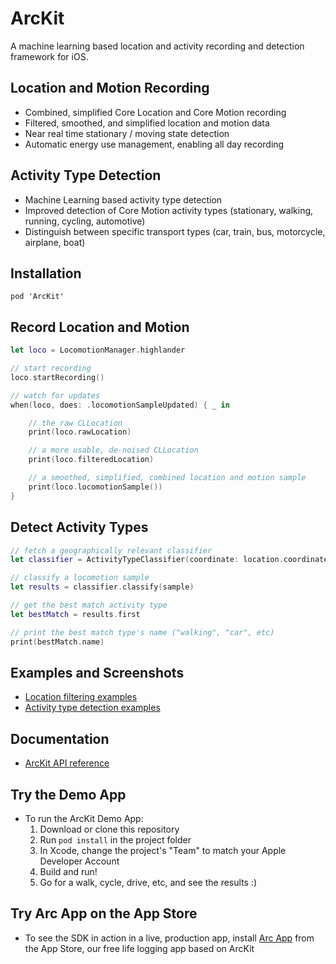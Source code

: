 # ArcKit

A machine learning based location and activity recording and detection framework for iOS.

## Location and Motion Recording

- Combined, simplified Core Location and Core Motion recording
- Filtered, smoothed, and simplified location and motion data
- Near real time stationary / moving state detection
- Automatic energy use management, enabling all day recording 

## Activity Type Detection

- Machine Learning based activity type detection
- Improved detection of Core Motion activity types (stationary, walking, running, cycling,
  automotive)
- Distinguish between specific transport types (car, train, bus, motorcycle, airplane, boat)

## Installation

`pod 'ArcKit'`

## Record Location and Motion

```swift
let loco = LocomotionManager.highlander
```

```swift
// start recording 
loco.startRecording()
```

```swift
// watch for updates
when(loco, does: .locomotionSampleUpdated) { _ in

    // the raw CLLocation
    print(loco.rawLocation)

    // a more usable, de-noised CLLocation
    print(loco.filteredLocation)

    // a smoothed, simplified, combined location and motion sample
    print(loco.locomotionSample())
}
```

## Detect Activity Types

```swift
// fetch a geographically relevant classifier
let classifier = ActivityTypeClassifier(coordinate: location.coordinate)

// classify a locomotion sample
let results = classifier.classify(sample)

// get the best match activity type
let bestMatch = results.first

// print the best match type's name ("walking", "car", etc)
print(bestMatch.name)
```

## Examples and Screenshots

- [Location filtering 
  examples](https://github.com/sobri909/ArcKit/blob/master/LocationFilteringExamples.md)
- [Activity type detection examples](https://github.com/sobri909/ArcKit/blob/master/ActivityTypeClassifierExamples.md)

## Documentation 

- [ArcKit API reference](https://www.bigpaua.com/arckit/docs)

## Try the Demo App

- To run the ArcKit Demo App:
  1. Download or clone this repository
  1. Run `pod install` in the project folder
  2. In Xcode, change the project's "Team" to match your Apple Developer Account
  3. Build and run!
  4. Go for a walk, cycle, drive, etc, and see the results :)

## Try Arc App on the App Store

- To see the SDK in action in a live, production app, install
  [Arc App](https://itunes.apple.com/app/arc-app-location-activity-tracker/id1063151918?mt=8) 
  from the App Store, our free life logging app based on ArcKit

